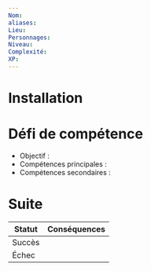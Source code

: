 ```yaml
---
Nom: 
aliases: 
Lieu: 
Personnages: 
Niveau: 
Complexité: 
XP:
---
```

# Installation

# Défi de compétence

- Objectif :
- Compétences principales :
- Compétences secondaires :


# Suite

| Statut | Conséquences |
| ------ | ------------ |
| Succès |              |
| Échec  |              |
